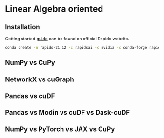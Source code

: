 # Linear Algebra oriented

## Installation

Getting started [guide](https://rapids.ai/start.html#get-rapids) can be found on official Rapids website.

```sh
conda create -n rapids-21.12 -c rapidsai -c nvidia -c conda-forge rapids=21.12 python=3.8 cudatoolkit=11.5 dask-sql
```

## NumPy vs CuPy

## NetworkX vs cuGraph

## Pandas vs cuDF

## Pandas vs Modin vs cuDF vs Dask-cuDF

## NumPy vs PyTorch vs JAX vs CuPy

